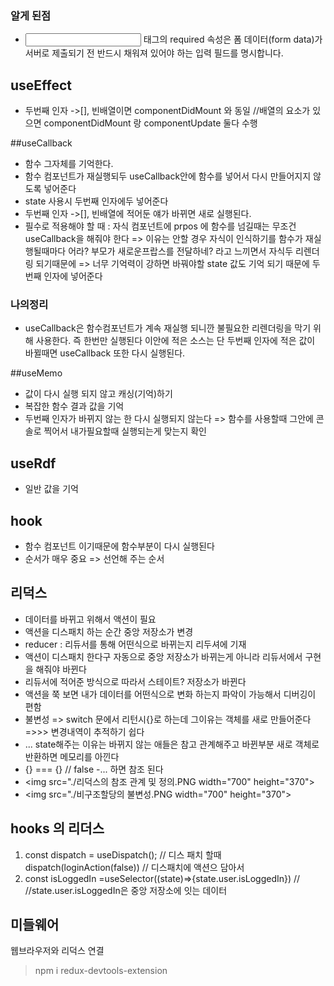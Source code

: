 ### 알게 된점
- <input> 태그의 required 속성은 폼 데이터(form data)가 서버로 제출되기 전 반드시 채워져 있어야 하는 입력 필드를 명시합니다.

## useEffect
- 두번째 인자 ->[], 
빈배열이면 componentDidMount 와 동일  //배열의 요소가 있으면 componentDidMount 랑  componentUpdate 둘다 수행

##useCallback
- 함수 그자체를 기억한다.
- 함수 컴포넌트가 재실행되두 useCallback안에 함수를 넣어서 다시 만들어지지 않도록 넣어준다
- state 사용시 두번째 인자에두 넣어준다
- 두번째 인자 ->[],
빈배열에 적어둔 얘가 바뀌면 새로 실행된다.
- 필수로 적용해야 할 때 : 자식 컴포넌트에 prpos 에 함수를 넘길때는 무조건 useCallback을 해줘야 한다 => 이유는 안할 경우 자식이 인식하기를 함수가 재실행될때마다 어라? 부모가 새로운프랍스를 전달하네? 라고 느끼면서 자식두 리렌더링 되기때문에
=> 너무 기억력이 강하면 바꿔야할 state 값도 기억 되기 때문에 두번째 인자에 넣어준다
### 나의정리
- useCallback은 함수컴포넌트가  계속 재실행 되니깐 불필요한 리렌더링을 막기 위해 사용한다.
즉  한번만 실행된다 이안에 적은 소스는
단 두번째 인자에 적은 값이 바뀔때면 useCallback 또한 다시 실행된다.

##useMemo
- 값이 다시 실행 되지 않고 캐싱(기억)하기
- 복잡한 함수 결과 값을 기억
- 두번째 인자가 바뀌지 않는 한 다시 실행되지 않는다
=> 함수를 사용할때  그안에 콘솔로 찍어서 내가필요할때 실행되는게 맞는지 확인
## useRdf 
- 일반 값을 기억

## hook
- 함수 컴포넌트 이기때문에 함수부분이 다시 실행된다 
- 순서가 매우 중요 => 선언해 주는 순서 

## 리덕스
- 데이터를 바뀌고 위해서 액션이 필요
- 액션을 디스패치 하는 순간 중앙 저장소가 변경
- reducer : 리듀서를 통해 어떤식으로 바뀌는지 리두셔에 기재
- 액션이 디스패치 한다구 자동으로 중앙 저장소가 바뀌는게 아니라 리듀서에서 구현을 해줘야 바뀐다
- 리듀서에 적어준 방식으로 따라서 스테이트? 저장소가 바뀐다
- 액션을 쭉 보면 내가 데이터를 어떤식으로 변화 하는지 파악이 가능해서 디버깅이 편함
- 불변성 => switch 문에서 리턴시{}로 하는데 그이유는 객체를 새로 만들어준다
=>>> 변경내역이 추적하기 쉽다
- ... state해주는 이유는 바뀌지 않는 애들은 참고 관계해주고 바뀐부분 새로 객체로 반환하면 메모리를 아낀다
- {} === {} // false
-... 하면 참조 된다 
- <img src="./리덕스의 참조 관계 및 정의.PNG width="700" height="370">
- <img src="./비구조할당의 불변성.PNG width="700" height="370">

## hooks 의 리더스 
1. const dispatch = useDispatch();  // 디스 패치 할때
dispatch(loginAction(false))  // 디스패치에 액션으 담아서
2. const isLoggedIn =useSelector((state)=>{state.user.isLoggedIn})  // //state.user.isLoggedIn은 중앙 저장소에 잇는 데이터

## 미들웨어
웹브라우저와 리덕스 연결
> npm i redux-devtools-extension

